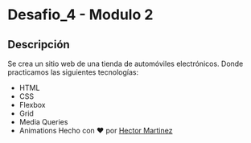 # Desafio_4 - Modulo 2

## Descripción

Se crea un sitio web de una tienda de automóviles electrónicos.
Donde practicamos las siguientes tecnologías:

- HTML
- CSS
- Flexbox
- Grid
- Media Queries
- Animations
Hecho con ❤️ por [Hector Martinez](https://github.com/HectorAlejandro1796)